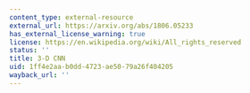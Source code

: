 ```yaml
---
content_type: external-resource
external_url: https://arxiv.org/abs/1806.05233
has_external_license_warning: true
license: https://en.wikipedia.org/wiki/All_rights_reserved
status: ''
title: 3-D CNN
uid: 1ff4e2aa-b0dd-4723-ae50-79a26f404205
wayback_url: ''
---
```

